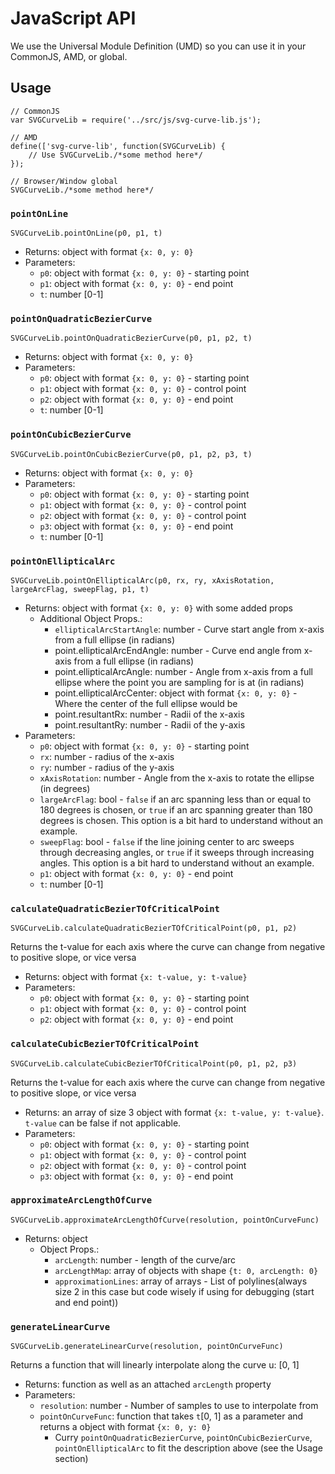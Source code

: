 # JavaScript API

We use the Universal Module Definition (UMD) so you can use it in your CommonJS, AMD, or global.

## Usage

```
// CommonJS
var SVGCurveLib = require('../src/js/svg-curve-lib.js');

// AMD
define(['svg-curve-lib', function(SVGCurveLib) {
	// Use SVGCurveLib./*some method here*/
});

// Browser/Window global
SVGCurveLib./*some method here*/
```


### `pointOnLine`

`SVGCurveLib.pointOnLine(p0, p1, t)`

 - Returns: object with format `{x: 0, y: 0}`
 - Parameters:
 	 - `p0`: object with format `{x: 0, y: 0}` - starting point
 	 - `p1`: object with format `{x: 0, y: 0}` - end point
 	 - `t`: number [0-1]

### `pointOnQuadraticBezierCurve`

`SVGCurveLib.pointOnQuadraticBezierCurve(p0, p1, p2, t)`

 - Returns: object with format `{x: 0, y: 0}`
 - Parameters:
 	 - `p0`: object with format `{x: 0, y: 0}` - starting point
 	 - `p1`: object with format `{x: 0, y: 0}` - control point
 	 - `p2`: object with format `{x: 0, y: 0}` - end point
 	 - `t`: number [0-1]

### `pointOnCubicBezierCurve`

`SVGCurveLib.pointOnCubicBezierCurve(p0, p1, p2, p3, t)`

 - Returns: object with format `{x: 0, y: 0}`
 - Parameters:
 	 - `p0`: object with format `{x: 0, y: 0}` - starting point
 	 - `p1`: object with format `{x: 0, y: 0}` - control point
 	 - `p2`: object with format `{x: 0, y: 0}` - control point
 	 - `p3`: object with format `{x: 0, y: 0}` - end point
 	 - `t`: number [0-1]

### `pointOnEllipticalArc`

`SVGCurveLib.pointOnEllipticalArc(p0, rx, ry, xAxisRotation, largeArcFlag, sweepFlag, p1, t)`

 - Returns: object with format `{x: 0, y: 0}` with some added props
 	 - Additional Object Props.:
 	 	 - `ellipticalArcStartAngle`: number - Curve start angle from x-axis from a full ellipse (in radians)
 	 	 - point.ellipticalArcEndAngle: number - Curve end angle from x-axis from a full ellipse (in radians)
 	 	 - point.ellipticalArcAngle: number - Angle from x-axis from a full ellipse where the point you are sampling for is at (in radians)
 	 	 - point.ellipticalArcCenter: object with format `{x: 0, y: 0}` - Where the center of the full ellipse would be
 	 	 - point.resultantRx: number - Radii of the x-axis
 	 	 - point.resultantRy: number - Radii of the y-axis
 - Parameters:
 	 - `p0`: object with format `{x: 0, y: 0}` - starting point
 	 - `rx`: number - radius of the x-axis
 	 - `ry`: number - radius of the y-axis
 	 - `xAxisRotation`: number - Angle from the x-axis to rotate the ellipse (in degrees)
 	 - `largeArcFlag`: bool - `false` if an arc spanning less than or equal to 180 degrees is chosen, or `true` if an arc spanning greater than 180 degrees is chosen. This option is a bit hard to understand without an example.
 	 - `sweepFlag`: bool - `false` if the line joining center to arc sweeps through decreasing angles, or `true` if it sweeps through increasing angles. This option is a bit hard to understand without an example.
 	 - `p1`: object with format `{x: 0, y: 0}` - end point
 	 - `t`: number [0-1]


### `calculateQuadraticBezierTOfCriticalPoint`

`SVGCurveLib.calculateQuadraticBezierTOfCriticalPoint(p0, p1, p2)`

Returns the t-value for each axis where the curve can change from negative to positive slope, or vice versa

 - Returns: object with format `{x: t-value, y: t-value}`
 - Parameters:
 	 - `p0`: object with format `{x: 0, y: 0}` - starting point
 	 - `p1`: object with format `{x: 0, y: 0}` - control point
 	 - `p2`: object with format `{x: 0, y: 0}` - end point


### `calculateCubicBezierTOfCriticalPoint`

`SVGCurveLib.calculateCubicBezierTOfCriticalPoint(p0, p1, p2, p3)`

Returns the t-value for each axis where the curve can change from negative to positive slope, or vice versa

 - Returns: an array of size 3 object with format `{x: t-value, y: t-value}`. `t-value` can be false if not applicable.
 - Parameters:
 	 - `p0`: object with format `{x: 0, y: 0}` - starting point
 	 - `p1`: object with format `{x: 0, y: 0}` - control point
 	 - `p2`: object with format `{x: 0, y: 0}` - control point
 	 - `p3`: object with format `{x: 0, y: 0}` - end point


### `approximateArcLengthOfCurve`

`SVGCurveLib.approximateArcLengthOfCurve(resolution, pointOnCurveFunc)`

 - Returns: object
 	 - Object Props.:
 	 	 - `arcLength`: number - length of the curve/arc
 	 	 - `arcLengthMap`: array of objects with shape `{t: 0, arcLength: 0}`
 	 	 - `approximationLines`: array of arrays - List of polylines(always size 2 in this case but code wisely if using for debugging (start and end point))


### `generateLinearCurve`

`SVGCurveLib.generateLinearCurve(resolution, pointOnCurveFunc)`

Returns a function that will linearly interpolate along the curve u: [0, 1]

 - Returns: function as well as an attached `arcLength` property
 - Parameters:
 	 - `resolution`: number - Number of samples to use to interpolate from
 	 - `pointOnCurveFunc`: function that takes `t`[0, 1] as a parameter and returns a object with format `{x: 0, y: 0}`
 	 	 - Curry `pointOnQuadraticBezierCurve`, `pointOnCubicBezierCurve`, `pointOnEllipticalArc` to fit the description above (see the Usage section)


